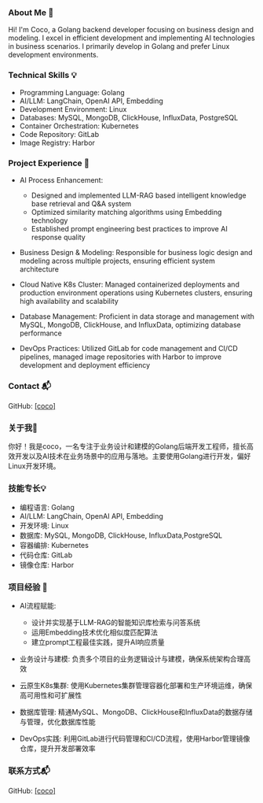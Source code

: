 ### About Me 👋
Hi! I'm Coco, a Golang backend developer focusing on business design and modeling. I excel in efficient development and implementing AI technologies in business scenarios. I primarily develop in Golang and prefer Linux development environments.

### Technical Skills 💡
* Programming Language: Golang
* AI/LLM: LangChain, OpenAI API, Embedding
* Development Environment: Linux
* Databases: MySQL, MongoDB, ClickHouse, InfluxData, PostgreSQL
* Container Orchestration: Kubernetes
* Code Repository: GitLab
* Image Registry: Harbor

### Project Experience 🚀
* AI Process Enhancement:
  - Designed and implemented LLM-RAG based intelligent knowledge base retrieval and Q&A system
  - Optimized similarity matching algorithms using Embedding technology
  - Established prompt engineering best practices to improve AI response quality

* Business Design & Modeling: Responsible for business logic design and modeling across multiple projects, ensuring efficient system architecture

* Cloud Native K8s Cluster: Managed containerized deployments and production environment operations using Kubernetes clusters, ensuring high availability and scalability

* Database Management: Proficient in data storage and management with MySQL, MongoDB, ClickHouse, and InfluxData, optimizing database performance

* DevOps Practices: Utilized GitLab for code management and CI/CD pipelines, managed image repositories with Harbor to improve development and deployment efficiency

### Contact 📬
GitHub: [[coco]](https://github.com/cocovs)


### 关于我👋
你好！我是coco，一名专注于业务设计和建模的Golang后端开发工程师，擅长高效开发以及AI技术在业务场景中的应用与落地。主要使用Golang进行开发，偏好Linux开发环境。

### 技能专长💡
* 编程语言: Golang
* AI/LLM: LangChain, OpenAI API, Embedding
* 开发环境: Linux
* 数据库: MySQL, MongoDB, ClickHouse, InfluxData,PostgreSQL
* 容器编排: Kubernetes
* 代码仓库: GitLab
* 镜像仓库: Harbor

### 项目经验 🚀
* AI流程赋能:
  - 设计并实现基于LLM-RAG的智能知识库检索与问答系统
  - 运用Embedding技术优化相似度匹配算法
  - 建立prompt工程最佳实践，提升AI响应质量

* 业务设计与建模: 负责多个项目的业务逻辑设计与建模，确保系统架构合理高效

* 云原生K8s集群: 使用Kubernetes集群管理容器化部署和生产环境运维，确保高可用性和可扩展性

* 数据库管理: 精通MySQL、MongoDB、ClickHouse和InfluxData的数据存储与管理，优化数据库性能

* DevOps实践: 利用GitLab进行代码管理和CI/CD流程，使用Harbor管理镜像仓库，提升开发部署效率

### 联系方式📬
GitHub: [[coco]](https://github.com/cocovs)
